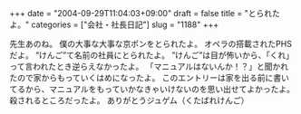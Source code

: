 +++
date = "2004-09-29T11:04:03+09:00"
draft = false
title = "とられたよ。"
categories = ["会社・社長日記"]
slug = "1188"
+++

先生あのね。
僕の大事な大事な京ポンをとられたよ。
オペラの搭載されたPHSだよ。
”けんご”て名前の社員にとられたよ。
”けんご”は目が怖いから、「くれ」って言われたとき逆らえなかったよ。
「マニュアルはないんか！？」と聞かれたので家からもっていくはめになったよ。
このエントリーは家を出る前に書いてるから、マニュアルをもっていかなきゃいけないのを思い出せてよかったよ。殺されるところだったよ。
ありがとうジュゲム（くたばれけんご）
